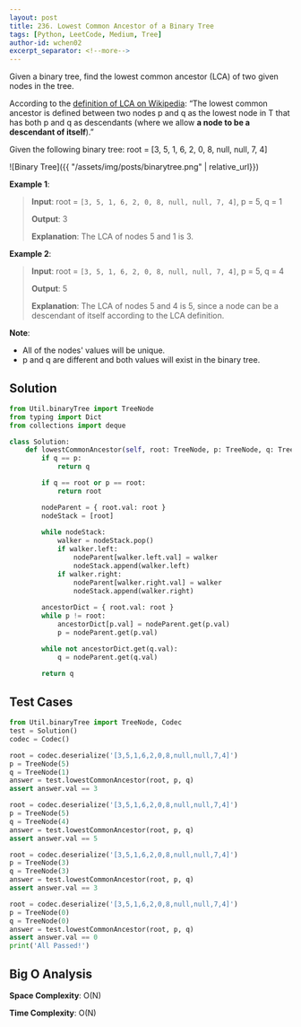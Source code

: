 ```yaml
---
layout: post
title: 236. Lowest Common Ancestor of a Binary Tree
tags: [Python, LeetCode, Medium, Tree]
author-id: wchen02
excerpt_separator: <!--more-->
---
```

Given a binary tree, find the lowest common ancestor (LCA) of two given nodes in the tree.

According to the [definition of LCA on Wikipedia](https://en.wikipedia.org/wiki/Lowest_common_ancestor): “The lowest common ancestor is defined between two nodes p and q as the lowest node in T that has both p and q as descendants (where we allow **a node to be a descendant of itself**).”
<!--more-->

Given the following binary tree:  root = [3, 5, 1, 6, 2, 0, 8, null, null, 7, 4]

![Binary Tree]({{ "/assets/img/posts/binarytree.png" | relative_url}})

**Example 1**:
> **Input**: 
> root = `[3, 5, 1, 6, 2, 0, 8, null, null, 7, 4]`, p = 5, q = 1
> 
> **Output**: 3
>
> **Explanation**: The LCA of nodes 5 and 1 is 3.

**Example 2**:
> **Input**: 
> root = `[3, 5, 1, 6, 2, 0, 8, null, null, 7, 4]`, p = 5, q = 4
> 
> **Output**: 5
>
> **Explanation**: The LCA of nodes 5 and 4 is 5, since a node can be a descendant of itself according to the LCA definition.


**Note**: 
- All of the nodes' values will be unique.
- p and q are different and both values will exist in the binary tree.

## Solution
```python
from Util.binaryTree import TreeNode
from typing import Dict
from collections import deque

class Solution:
    def lowestCommonAncestor(self, root: TreeNode, p: TreeNode, q: TreeNode) -> TreeNode:
        if q == p:
            return q

        if q == root or p == root:
            return root

        nodeParent = { root.val: root }
        nodeStack = [root]
        
        while nodeStack:
            walker = nodeStack.pop()
            if walker.left:
                nodeParent[walker.left.val] = walker
                nodeStack.append(walker.left)
            if walker.right:
                nodeParent[walker.right.val] = walker
                nodeStack.append(walker.right)
        
        ancestorDict = { root.val: root }
        while p != root:
            ancestorDict[p.val] = nodeParent.get(p.val)
            p = nodeParent.get(p.val)

        while not ancestorDict.get(q.val):
            q = nodeParent.get(q.val)
        
        return q
```

## Test Cases
```python
from Util.binaryTree import TreeNode, Codec
test = Solution()
codec = Codec()

root = codec.deserialize('[3,5,1,6,2,0,8,null,null,7,4]')
p = TreeNode(5)
q = TreeNode(1)
answer = test.lowestCommonAncestor(root, p, q)
assert answer.val == 3

root = codec.deserialize('[3,5,1,6,2,0,8,null,null,7,4]')
p = TreeNode(5)
q = TreeNode(4)
answer = test.lowestCommonAncestor(root, p, q)
assert answer.val == 5

root = codec.deserialize('[3,5,1,6,2,0,8,null,null,7,4]')
p = TreeNode(3)
q = TreeNode(3)
answer = test.lowestCommonAncestor(root, p, q)
assert answer.val == 3

root = codec.deserialize('[3,5,1,6,2,0,8,null,null,7,4]')
p = TreeNode(0)
q = TreeNode(0)
answer = test.lowestCommonAncestor(root, p, q)
assert answer.val == 0
print('All Passed!')
```

## Big O Analysis
**Space Complexity**: O(N)

**Time Complexity**: O(N)
